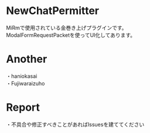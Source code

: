 NewChatPermitter
====
MiRmで使用されている金巻き上げプラグインです。<br>
ModalFormRequestPacketを使ってUI化してあります。
# Another
・haniokasai <br>
・Fujiwaraizuho
# Report
・不具合や修正すべきことがあればIssuesを建ててください
